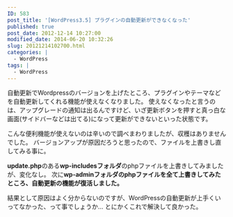 ```yaml
---
ID: 583
post_title: '[WordPress3.5] プラグインの自動更新ができなくなった'
published: true
post_date: 2012-12-14 10:27:00
modified_date: 2014-06-20 10:32:26
slug: 20121214102700.html
categories: |
  - WordPress
tags: |
  - WordPress
---
```

自動更新でWordpressのバージョンを上げたところ、プラグインやテーマなどを自動更新してくれる機能が使えなくなりました。
使えなくなったと言うのは、アップグレードの通知は出るんですけど、いざ更新ボタンを押すと真っ白な画面(サイドバーなどは出てる)になって更新ができないといった状態です。

こんな便利機能が使えないのは辛いので調べまわりましたが、収穫はありませんでした。
バージョンアップが原因だろうと思ったので、ファイルを上書きし直してみる事に。
<!--more-->
<b>update.php</b>のある<b>wp-includesフォルダ</b>のphpファイルを上書きしてみましたが、変化なし。
次に<span class="text-success"><b>wp-adminフォルダのphpファイルを全て上書きしてみたところ、自動更新の機能が復活しました。</b></span>

結果として原因はよく分からないのですが、WordPressの自動更新が上手くいってなかった、って事でしょうか…
とにかくこれで解決して良かった。
